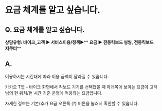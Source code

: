 # 요금 체계를 알고 싶습니다.

**Q. 요금 체계를 알고 싶습니다.**
----------------------

**상담유형: **바이크\_고객 ▶ 서비스이용/정책****▶** **요금 ▶ 전동킥보드 씽씽, 전동킥보드 지쿠터****

**A.**
------

이용하시는 시간대에 따라 이용 금액이 달라질 수 있습니다.  
  
카카오 T앱 - 바이크 화면에서 킥보드 기기를 선택했을 때 아래쪽에 보이는 요금이 고객님의 현 위치/현 시간 기준 운행에 적용되는 요금입니다.  
  
자세한 정보는 기본/추가 요금 오른쪽 (?) 버튼을 눌러서 확인할 수 있습니다.